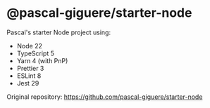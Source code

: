 # @pascal-giguere/starter-node

Pascal's starter Node project using:
 - Node 22
 - TypeScript 5
 - Yarn 4 (with PnP)
 - Prettier 3
 - ESLint 8
 - Jest 29

Original repository: https://github.com/pascal-giguere/starter-node
